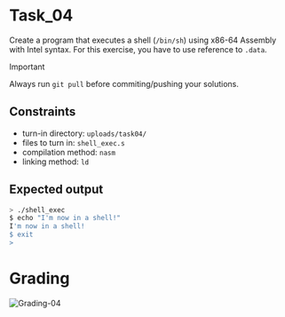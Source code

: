 # Task_04
Create a program that executes a shell (`/bin/sh`) using x86-64 Assembly with Intel syntax. For this exercise, you have to use reference to `.data`.

> [!IMPORTANT]
> Always run `git pull` before commiting/pushing your solutions.

## Constraints
- turn-in directory: `uploads/task04/`
- files to turn in: `shell_exec.s`
- compilation method: `nasm`
- linking method: `ld`

## Expected output
``` bash
> ./shell_exec
$ echo "I'm now in a shell!"
I'm now in a shell!
$ exit
>
```

# Grading
![Grading-04](https://github.com/cgray987/BE-class_02/actions/workflows/grading-04.yml/badge.svg)